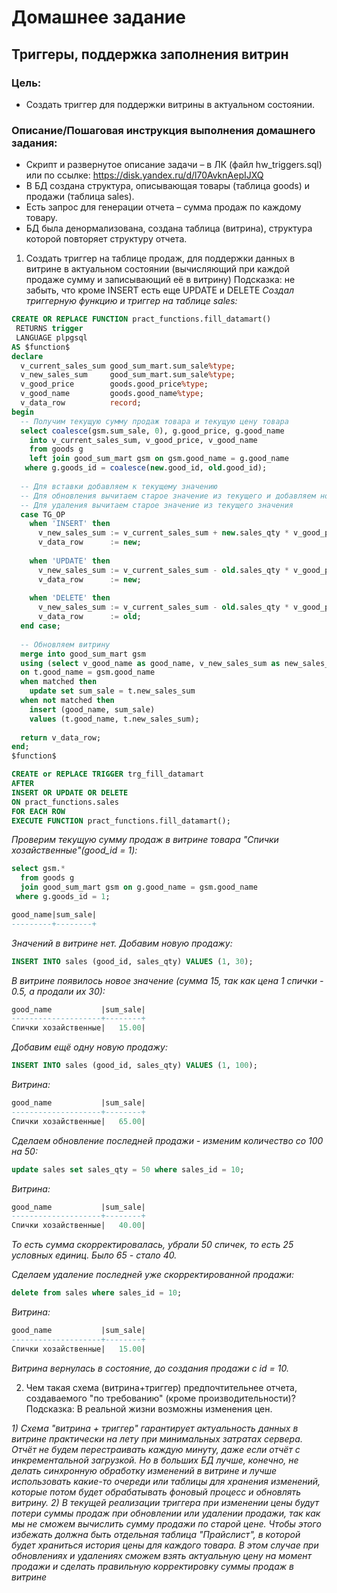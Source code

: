 # Домашнее задание
## Триггеры, поддержка заполнения витрин

### Цель:
- Создать триггер для поддержки витрины в актуальном состоянии.

### Описание/Пошаговая инструкция выполнения домашнего задания:
- Скрипт и развернутое описание задачи – в ЛК (файл hw_triggers.sql) или по ссылке: https://disk.yandex.ru/d/l70AvknAepIJXQ
- В БД создана структура, описывающая товары (таблица goods) и продажи (таблица sales).
- Есть запрос для генерации отчета – сумма продаж по каждому товару.
- БД была денормализована, создана таблица (витрина), структура которой повторяет структуру отчета.
1) Создать триггер на таблице продаж, для поддержки данных в витрине в актуальном состоянии (вычисляющий при каждой продаже сумму и записывающий её в витрину)
Подсказка: не забыть, что кроме INSERT есть еще UPDATE и DELETE
_Создал триггерную функцию и триггер на таблице sales:_
```sql
CREATE OR REPLACE FUNCTION pract_functions.fill_datamart()
 RETURNS trigger
 LANGUAGE plpgsql
AS $function$
declare
  v_current_sales_sum good_sum_mart.sum_sale%type;
  v_new_sales_sum     good_sum_mart.sum_sale%type;
  v_good_price	      goods.good_price%type;
  v_good_name		  goods.good_name%type;
  v_data_row 		  record;
begin
  -- Получим текущую сумму продаж товара и текущую цену товара
  select coalesce(gsm.sum_sale, 0), g.good_price, g.good_name 
    into v_current_sales_sum, v_good_price, v_good_name
    from goods g
    left join good_sum_mart gsm on gsm.good_name = g.good_name
   where g.goods_id = coalesce(new.good_id, old.good_id);
  
  -- Для вставки добавляем к текущему значению
  -- Для обновления вычитаем старое значение из текущего и добавляем новое
  -- Для удаления вычитаем старое значение из текущего значения
  case TG_OP
    when 'INSERT' then
      v_new_sales_sum := v_current_sales_sum + new.sales_qty * v_good_price;
      v_data_row      := new;
    
    when 'UPDATE' then
      v_new_sales_sum := v_current_sales_sum - old.sales_qty * v_good_price + new.sales_qty * v_good_price;
      v_data_row      := new;
    
    when 'DELETE' then
      v_new_sales_sum := v_current_sales_sum - old.sales_qty * v_good_price;
      v_data_row      := old;
  end case;
     
  -- Обновляем витрину
  merge into good_sum_mart gsm
  using (select v_good_name as good_name, v_new_sales_sum as new_sales_sum) t
  on t.good_name = gsm.good_name 
  when matched then
    update set sum_sale = t.new_sales_sum
  when not matched then
    insert (good_name, sum_sale)
    values (t.good_name, t.new_sales_sum);
     
  return v_data_row;
end;
$function$

CREATE or REPLACE TRIGGER trg_fill_datamart
AFTER
INSERT OR UPDATE OR DELETE
ON pract_functions.sales
FOR EACH ROW
EXECUTE FUNCTION pract_functions.fill_datamart();
```

_Проверим текущую сумму продаж в витрине товара "Спички хозайственные"(good_id = 1):_
```sql
select gsm.*
  from goods g
  join good_sum_mart gsm on g.good_name = gsm.good_name
 where g.goods_id = 1;

good_name|sum_sale|
---------+--------+
```
_Значений в витрине нет. Добавим новую продажу:_
```sql
INSERT INTO sales (good_id, sales_qty) VALUES (1, 30);
```

_В витрине появилось новое значение (сумма 15, так как цена 1 спички - 0.5, а продали их 30):_
```sql
good_name           |sum_sale|
--------------------+--------+
Спички хозайственные|   15.00|
```

_Добавим ещё одну новую продажу:_
```sql
INSERT INTO sales (good_id, sales_qty) VALUES (1, 100);
```

_Витрина:_
```sql
good_name           |sum_sale|
--------------------+--------+
Спички хозайственные|   65.00|
```

_Сделаем обновление последней продажи - изменим количество со 100 на 50:_
```sql
update sales set sales_qty = 50 where sales_id = 10;
```

_Витрина:_
```sql
good_name           |sum_sale|
--------------------+--------+
Спички хозайственные|   40.00|
```

_То есть сумма скорректировалась, убрали 50 спичек, то есть 25 условных единиц. Было 65 - стало 40._

_Сделаем удаление последней уже скорректированной продажи:_
```sql
delete from sales where sales_id = 10;
```

_Витрина:_
```sql
good_name           |sum_sale|
--------------------+--------+
Спички хозайственные|   15.00|
```

_Витрина вернулась в состояние, до создания продажи с id = 10._

2) Чем такая схема (витрина+триггер) предпочтительнее отчета, создаваемого "по требованию" (кроме производительности)?
Подсказка: В реальной жизни возможны изменения цен.

_1) Схема "витрина + триггер" гарантирует актуальность данных в витрине практически на лету при минимальных затратах сервера. Отчёт не будем перестраивать каждую минуту, даже если отчёт с инкрементальной загрузкой._
_Но в больших БД лучше, конечно, не делать синхронную обработку изменений в витрине и лучше использовать какие-то очереди или таблицы для хранения изменений, которые потом будет обрабатывать фоновый процесс и обновлять витрину._
_2) В текущей реализации триггера при изменении цены будут потери суммы продаж при обновлении или удалении продажи, так как мы не сможем вычислить сумму продажи по старой цене._
_Чтобы этого избежать должна быть отдельная таблица "Прайслист", в которой будет храниться история цены для каждого товара._
_В этом случае при обновлениях и удалениях сможем взять актуальную цену на момент продажи и сделать правильную корректировку суммы продаж в витрине_

